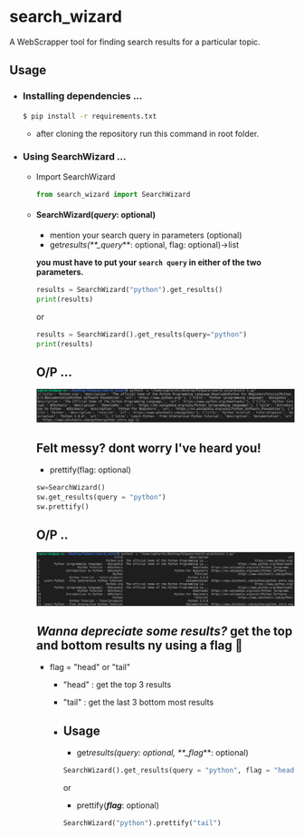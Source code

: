 # search_wizard

A WebScrapper tool for finding search results for a particular topic.

## Usage

- ### Installing dependencies ...

  ```bash
  $ pip install -r requirements.txt
  ```

  - after cloning the repository run this command in root folder.

- ### Using SearchWizard ...

  - Import SearchWizard
    ```py
    from search_wizard import SearchWizard
    ```
  - #### SearchWizard(**_query_**: optional)

    - mention your search query in parameters (optional)
    - get*results(\*\*\_query*\*\*: optional, flag: optional)->list

    **you must have to put your `search query` in either of the two parameters.**

    ```py
    results = SearchWizard("python").get_results()
    print(results)
    ```

    or

    ```py
    results = SearchWizard().get_results(query="python")
    print(results)
    ```

    ## O/P ...

      <img src="./assets/mess-output.png">

    ## **Felt messy?** dont worry I've heard you!

    - prettify(flag: optional)

    ```py
    sw=SearchWizard()
    sw.get_results(query = "python")
    sw.prettify()
    ```

    ## O/P ..

      <img src="./assets/clean-output.png">

    ## **_Wanna depreciate some results?_** get the top and bottom results ny using a flag 🚩

    - flag = "head" or "tail"

      - "head" : get the top 3 results
      - "tail" : get the last 3 bottom most results

      - ## Usage
        - get*results(query: optional, \*\*\_flag*\*\*: optional)
        ```py
        SearchWizard().get_results(query = "python", flag = "head")
        ```
        or
        - prettify(**_flag_**: optional)
        ```py
        SearchWizard("python").prettify("tail")
        ```

